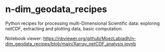 # n-dim_geodata_recipes

Python recipes for processing multi-Dimensional Scientific data: exploring netCDF, extracting and plotting data, basic computation.

Notebook viewer: https://nbviewer.org/github/MoezLabiadh/n-dim_geodata_recipes/blob/main/Xarray_netCDF_analysis.ipynb

